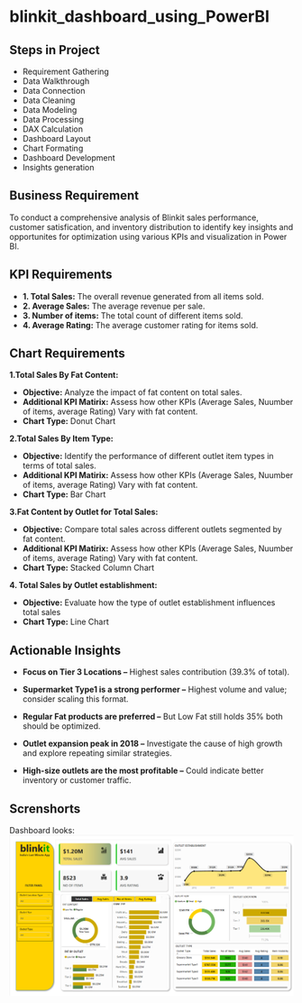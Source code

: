 # blinkit_dashboard_using_PowerBI

## Steps in Project

- Requirement Gathering
- Data Walkthrough
- Data Connection
- Data Cleaning
- Data Modeling
- Data Processing
- DAX Calculation
- Dashboard Layout
- Chart Formating
- Dashboard Development
- Insights generation

## Business Requirement
To conduct a comprehensive analysis of Blinkit sales performance, customer satisfication, and inventory distribution to identify key insights and opportunites for optimization using various KPIs and visualization in Power BI.

## KPI Requirements
- **1. Total Sales:** The overall revenue generated from all items sold.
- **2. Average Sales:** The average revenue per sale.
- **3. Number of items:** The total count of different items sold.
- **4. Average Rating:** The average customer rating for items sold.

## Chart Requirements

**1.Total Sales By Fat Content:**
  - **Objective:** Analyze the impact of fat content on total sales.
  - **Additional KPI Matirix:** Assess how other KPIs (Average Sales, Nuumber of items, average Rating) Vary with fat content.
  - **Chart Type:** Donut Chart

**2.Total Sales By Item Type:**
  - **Objective:** Identify the performance of different outlet item types in terms of total sales.
  - **Additional KPI Matirix:** Assess how other KPIs (Average Sales, Nuumber of items, average Rating) Vary with fat content.
  - **Chart Type:** Bar Chart

**3.Fat Content by  Outlet for Total Sales:**
 - **Objective:** Compare total sales across different outlets segmented by fat content.
  - **Additional KPI Matirix:** Assess how other KPIs (Average Sales, Nuumber of items, average Rating) Vary with fat content.
  - **Chart Type:** Stacked Column Chart

**4. Total Sales by Outlet establishment:**
 - **Objective:** Evaluate how the type of outlet establishment influences total sales
  - **Chart Type:** Line Chart

## Actionable Insights
- **Focus on Tier 3 Locations –** Highest sales contribution (39.3% of total).

- **Supermarket Type1 is a strong performer –** Highest volume and value; consider scaling this format.

- **Regular Fat products are preferred –** But Low Fat still holds 35% both should be optimized.

- **Outlet expansion peak in 2018 –** Investigate the cause of high growth and explore repeating similar strategies.

- **High-size outlets are the most profitable –** Could indicate better inventory or customer traffic.

## Screnshorts

Dashboard looks: ![](https://github.com/Issita/blinkit_dashboard_using_PowerBI/blob/main/Blinkit%20Data%20Analysis.png)
